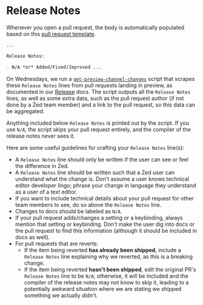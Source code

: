 # Release Notes

Whenever you open a pull request, the body is automatically populated based on this [pull request template](https://github.com/zed-industries/zed/blob/main/.github/pull_request_template.md).

```md
...

Release Notes:

- N/A *or* Added/Fixed/Improved ...
```

On Wednesdays, we run a [`get-preview-channel-changes`](https://github.com/zed-industries/zed/blob/main/script/get-preview-channel-changes) script that scrapes these `Release Notes` lines from pull requests landing in preview, as documented in our [Release](https://zed.dev/docs/development/releases) docs.
The script outputs all the `Release Notes` lines, as well as some extra data, such as the pull request author (if not done by a Zed team member) and a link to the pull request, so this data can be aggregated.

Anything included below `Release Notes` is printed out by the script.
If you use `N/A`, the script skips your pull request entirely, and the compiler of the release notes never sees it.

Here are some useful guidelines for crafting your `Release Notes` line(s):

- A `Release Notes` line should only be written if the user can see or feel the difference in Zed.
- A `Release Notes` line should be written such that a Zed user can understand what the change is.
  Don't assume a user knows technical editor developer lingo; phrase your change in language they understand as a user of a text editor.
- If you want to include technical details about your pull request for other team members to see, do so above the `Release Notes` line.
- Changes to docs should be labeled as `N/A`.
- If your pull request adds/changes a setting or a keybinding, always mention that setting or keybinding.
  Don't make the user dig into docs or the pull request to find this information (although it should be included in docs as well).
- For pull requests that are reverts:
    - If the item being reverted **has already been shipped**, include a `Release Notes` line explaining why we reverted, as this is a breaking change.
    - If the item being reverted **hasn't been shipped**, edit the original PR's `Release Notes` line to be `N/A`; otherwise, it will be included and the compiler of the release notes may not know to skip it, leading to a potentially awkward situation where we are stating we shipped something we actually didn't.
